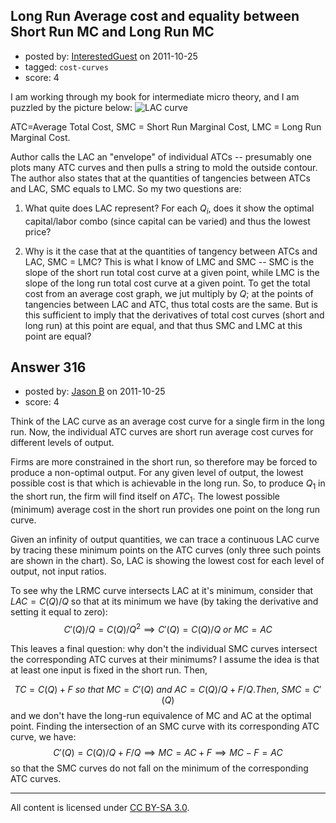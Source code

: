 ## Long Run Average cost and equality between Short Run MC and Long Run MC

- posted by: [InterestedGuest](https://stackexchange.com/users/-1/171-interestedguest) on 2011-10-25
- tagged: `cost-curves`
- score: 4

I am working through my book for intermediate micro theory, and I am puzzled by the picture below: ![LAC curve][1]


  [1]: http://s16.radikal.ru/i191/1110/5e/4e1bd8a6aee4.jpg

ATC=Average Total Cost, SMC = Short Run Marginal Cost, LMC = Long Run Marginal Cost.

Author calls the LAC an "envelope" of individual ATCs -- presumably one plots many ATC curves and then pulls a string to mold the outside contour. The author also states that at the quantities of tangencies between ATCs and LAC, SMC equals to LMC. So my two questions are:

1) What quite does LAC represent? For each $Q_i$, does it show the optimal capital/labor combo (since capital can be varied) and thus the lowest price?

2) Why is it the case that at the quantities of tangency between ATCs and LAC, SMC = LMC? This is what I know of LMC and SMC -- SMC is the slope of the short run total cost curve at a given point, while LMC is the slope of the long run total cost curve at a given point. To get the total cost from an average cost graph, we jut multiply by $Q;$ at the points of tangencies between LAC and ATC, thus total costs are the same. But is this sufficient to imply that the derivatives of total cost curves (short and long run) at this point are equal, and that thus SMC and LMC at this point are equal?


## Answer 316

- posted by: [Jason B](https://stackexchange.com/users/-1/26-jason-b) on 2011-10-25
- score: 4

Think of the LAC curve as an average cost curve for a single firm in the long run.  Now, the individual ATC curves are short run average cost curves for different levels of output.  

Firms are more constrained in the short run, so therefore may be forced to produce a non-optimal output. For any given level of output, the lowest possible cost is that which is achievable in the long run. So, to produce $Q_1$ in the short run, the firm will find itself on $ATC_1$.  The lowest possible (minimum) average cost in the short run provides one point on the long run curve.

Given an infinity of output quantities, we can trace a continuous LAC curve by tracing these minimum points on the ATC curves (only three such points are shown in the chart).  So, LAC is showing the lowest cost for each level of output, not input ratios.

To see why the LRMC curve intersects LAC at it's minimum, consider that $LAC = C(Q)/Q$ so that at its minimum we have (by taking the derivative and setting it equal to zero): $$C'(Q)/Q=C(Q)/Q^2 \implies C'(Q)=C(Q)/Q ~ or ~ MC=AC$$

This leaves a final question:  why don't the individual SMC curves intersect the corresponding ATC curves at their minimums?  I assume the idea is that at least one input is fixed in the short run.  Then,

$$TC=C(Q)+F ~
so ~ that ~MC=C'(Q) ~ and ~ AC=C(Q)/Q+F/Q.
Then, ~ SMC=C'(Q)$$
and we don't have the long-run equivalence of MC and AC at the optimal point.  Finding the intersection of an SMC curve with its corresponding ATC curve, we have:  $$C'(Q)=C(Q)/Q+F/Q \implies MC=AC+F \implies MC-F=AC$$ so that the SMC curves do not fall on the minimum of the corresponding ATC curves.



---

All content is licensed under [CC BY-SA 3.0](https://creativecommons.org/licenses/by-sa/3.0/).
